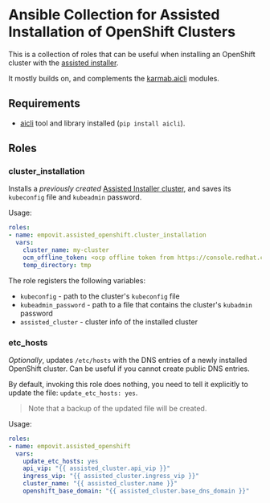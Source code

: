 # Ansible Collection for Assisted Installation of OpenShift Clusters

This is a collection of roles that can be useful when installing an OpenShift cluster with the [assisted installer](https://cloud.redhat.com/blog/openshift-assisted-installer-is-now-generally-available).

It mostly builds on, and complements the [karmab.aicli](https://github.com/karmab/ansible-aicli-modules) modules.

## Requirements

- [aicli](https://github.com/karmab/aicli) tool and library installed (`pip install aicli`).

## Roles

### cluster_installation

Installs a _previously created_ [Assisted Installer cluster](https://console.redhat.com/openshift/assisted-installer/clusters), and saves its `kubeconfig` file and `kubeadmin` password.

Usage:

```yaml
roles:
- name: empovit.assisted_openshift.cluster_installation
  vars:
    cluster_name: my-cluster
    ocm_offline_token: <ocp offline token from https://console.redhat.com/openshift/token>
    temp_directory: tmp
```

The role registers the following variables:

- `kubeconfig` - path to the cluster's `kubeconfig` file
- `kubeadmin_password` - path to a file that contains the cluster's `kubadmin` password
- `assisted_cluster` - cluster info of the installed cluster

### etc_hosts

_Optionally_, updates `/etc/hosts` with the DNS entries of a newly installed OpenShift cluster. Can be useful if you cannot create public DNS entries.

By default, invoking this role does nothing, you need to tell it explicitly to update the file: `update_etc_hosts: yes`.

> Note that a backup of the updated file will be created.

Usage:

```yaml
roles:
- name: empovit.assisted_openshift
  vars:
    update_etc_hosts: yes
    api_vip: "{{ assisted_cluster.api_vip }}"
    ingress_vip: "{{ assisted_cluster.ingress_vip }}"
    cluster_name: "{{ assisted_cluster.name }}"
    openshift_base_domain: "{{ assisted_cluster.base_dns_domain }}"
```
